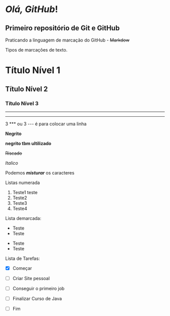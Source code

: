 # *Olá, GitHub*!
## Primeiro repositório de **Git e GitHub**

Praticando a linguagem de marcação do GitHub - ~~Markdow~~ 

Tipos de marcações de texto. 
# Título Nível 1

## Título Nível 2

### Título Nível 3
---  
*** 
3 *** ou 3 --- é para colocar uma linha 

**Negrito**

__negrito tbm ultilizado__

~~Riscado~~

*Italico*

Podemos __*misturar*__ os caracteres

Listas numerada

1. Teste1
   teste
3. Teste2
4. Teste3
5. Teste4
   
Lista demarcada:
* Teste
* Teste
- Teste
- Teste

Lista de Tarefas:

- [x] Começar
- [ ] Criar Site pessoal
- [ ] Conseguir o primeiro job
- [ ] Finalizar Curso de Java
- [ ] Fim


